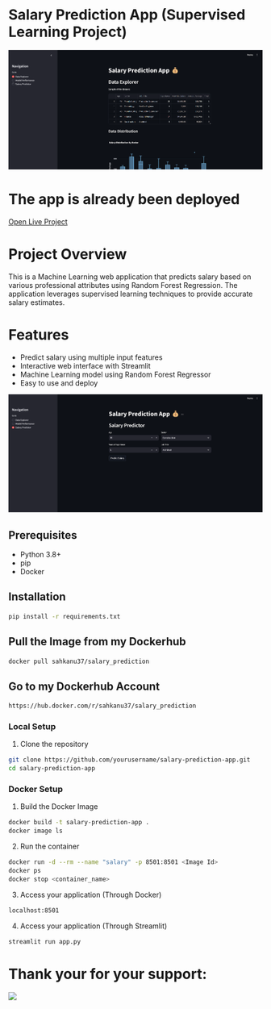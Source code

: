 # Salary Prediction App (Supervised Learning Project)

<img src="https://github.com/sahkanu34/salary_prediction_app/blob/main/app.png">

# The app is already been deployed
[Open Live Project](https://salarypredictionapp34.streamlit.app/)

# Project Overview
This is a Machine Learning web application that predicts salary based on various professional attributes using Random Forest Regression. The application leverages supervised learning techniques to provide accurate salary estimates.

# Features
- Predict salary using multiple input features
- Interactive web interface with Streamlit
- Machine Learning model using Random Forest Regressor
- Easy to use and deploy

<img src="https://github.com/sahkanu34/salary_prediction_app/blob/main/sal_app.png">

## Prerequisites
- Python 3.8+
- pip
- Docker

## Installation
```bash
pip install -r requirements.txt
```

## Pull the Image from my Dockerhub
```bash
docker pull sahkanu37/salary_prediction
```
## Go to my Dockerhub Account
```bash
https://hub.docker.com/r/sahkanu37/salary_prediction
```

### Local Setup
1. Clone the repository
```bash
git clone https://github.com/yourusername/salary-prediction-app.git
cd salary-prediction-app
```
### Docker Setup
1. Build the Docker Image
```bash
docker build -t salary-prediction-app .
docker image ls
```
2. Run the container
```bash
docker run -d --rm --name "salary" -p 8501:8501 <Image Id>
docker ps
docker stop <container_name>
```
3. Access your application (Through Docker)
```bash
localhost:8501
```
4. Access your application (Through Streamlit)
```bash
streamlit run app.py
```

# Thank your for your support:
<img src="https://media.istockphoto.com/id/1397892955/photo/thank-you-message-for-card-presentation-business-expressing-gratitude-acknowledgment-and.jpg?s=612x612&w=0&k=20&c=7Lyf2sRAJnX_uiDy3ZEytmirul8pyJWm4l2fxiUtdvk=">
